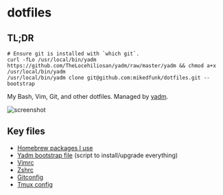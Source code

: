 # dotfiles

## TL;DR

```
# Ensure git is installed with `which git`.
curl -fLo /usr/local/bin/yadm https://github.com/TheLocehiliosan/yadm/raw/master/yadm && chmod a+x /usr/local/bin/yadm
/usr/local/bin/yadm clone git@github.com:mikedfunk/dotfiles.git --bootstrap
```

My Bash, Vim, Git, and other dotfiles. Managed by [yadm](https://thelocehiliosan.github.io/yadm/docs).

![screenshot](https://i.imgur.com/p0TTKI5.jpg)

## Key files

* [Homebrew packages I use](.Brewfile)
* [Yadm bootstrap file](.yadm/bootstrap) (script to install/upgrade everything)
* [Vimrc](.vimrc)
* [Zshrc](.zshrc)
* [Gitconfig](.gitconfig)
* [Tmux config](.tmux.conf)

